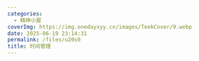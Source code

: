 ```yaml
---
categories:
  - 精神小屋
coverImg: https://img.onedayxyy.cn/images/TeekCover/9.webp
date: 2025-06-19 23:14:31
permalink: /files/u20s0
title: 时间管理
---
```

